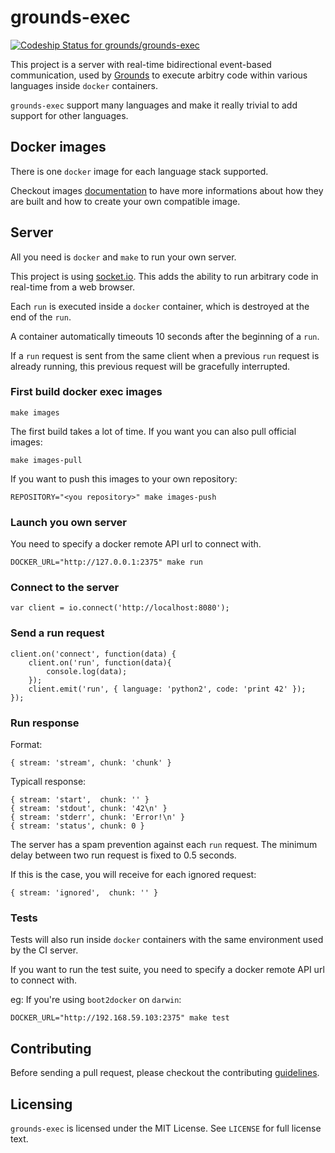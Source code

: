# grounds-exec
[ ![Codeship Status for grounds/grounds-exec](https://codeship.io/projects/8bd7b600-2357-0132-4e4e-7e9ae55fd39f/status?branch=master)](https://codeship.io/projects/36679)

This project is a server with real-time bidirectional event-based communication, 
used by [Grounds](http://beta.42grounds.io) to execute arbitry code within various
languages inside `docker` containers.

`grounds-exec` support many languages and make it really trivial to add support
for other languages.

## Docker images

There is one `docker` image for each language stack supported.

Checkout images
[documentation](https://github.com/grounds/grounds-exec/blob/master/docs/IMAGES.md)
to have more informations about how they are built and how to create your own
compatible image.

## Server

All you need is `docker` and `make` to run your own server.

This project is using [socket.io](http://socket.io). This adds the ability 
to run arbitrary code in real-time from a web browser.

Each `run` is executed inside a `docker` container, which is destroyed at the end
of the `run`.

A container automatically timeouts 10 seconds after the beginning of a `run`.

If a `run` request is sent from the same client when a previous `run` request is
already running, this previous request will be gracefully interrupted.

### First build docker exec images

    make images
    
The first build takes a lot of time. If you want you can also pull official images:

    make images-pull
    
If you want to push this images to your own repository:
    
    REPOSITORY="<you repository>" make images-push
    
### Launch you own server

You need to specify a docker remote API url to connect with.

    DOCKER_URL="http://127.0.0.1:2375" make run

### Connect to the server

    var client = io.connect('http://localhost:8080');

### Send a run request

    client.on('connect', function(data) {
        client.on('run', function(data){
            console.log(data);
        });
        client.emit('run', { language: 'python2', code: 'print 42' });
    });
    
### Run response

Format:

    { stream: 'stream', chunk: 'chunk' }
    
Typicall response:

    { stream: 'start',  chunk: '' }
    { stream: 'stdout', chunk: '42\n' }
    { stream: 'stderr', chunk: 'Error!\n' }
    { stream: 'status', chunk: 0 }

The server has a spam prevention against each `run` request. The minimum 
delay between two run request is fixed to 0.5 seconds.

If this is the case, you will receive for each ignored request:

    { stream: 'ignored',  chunk: '' }

### Tests

Tests will also run inside `docker` containers with the same environment
used by the CI server.

If you want to run the test suite, you need to specify a docker remote API url
to connect with.

eg: If you're using `boot2docker` on `darwin`:

    DOCKER_URL="http://192.168.59.103:2375" make test

## Contributing

Before sending a pull request, please checkout the contributing
[guidelines](https://github.com/grounds/grounds-exec/blob/master/docs/CONTRIBUTING.md).

## Licensing

`grounds-exec` is licensed under the MIT License. See `LICENSE` for full license
text.

